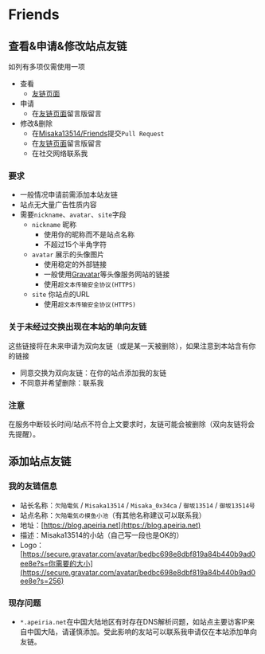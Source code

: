 # Friends

## 查看&申请&修改站点友链

如列有多项仅需使用一项

- 查看
  - [友链页面](https://blog.apeiria.net/links/)
- 申请
  - 在[友链页面](https://blog.apeiria.net/links/)留言版留言
- 修改&删除
  - 在[Misaka13514/Friends](https://github.com/Misaka13514/Friends)提交`Pull Request`
  - 在[友链页面](https://blog.apeiria.net/links/)留言版留言
  - 在社交网络联系我

### 要求

- 一般情况申请前需添加本站友链
- 站点无大量广告性质内容
- 需要`nickname`、`avatar`、`site`字段
  - `nickname`
  昵称
    - 使用你的昵称而不是站点名称
    - 不超过15个半角字符
  - `avatar`
    展示的头像图片
    - 使用稳定的外部链接
    - 一般使用[Gravatar](https://gravatar.com)等头像服务网站的链接
    - 使用`超文本传输安全协议(HTTPS)`
  - `site`
    你站点的URL
    - 使用`超文本传输安全协议(HTTPS)`

### 关于未经过交换出现在本站的单向友链

这些链接将在未来申请为双向友链（或是某一天被删除），如果注意到本站含有你的链接

- 同意交换为双向友链：在你的站点添加我的友链
- 不同意并希望删除：联系我

### 注意

在服务中断较长时间/站点不符合上文要求时，友链可能会被删除（双向友链将会先提醒）。

## 添加站点友链

### 我的友链信息

- 站长名称：`欠陥電気` / `Misaka13514` / `Misaka_0x34ca` / `御坂13514` / `御坂13514号`
- 站点名称：`欠陥電気の摸鱼小池`（有其他名称建议可以联系我）
- 地址：[https://blog.apeiria.net](https://blog.apeiria.net)
- 描述：Misaka13514的小站（自己写一段也是OK的）
- Logo：[https://secure.gravatar.com/avatar/bedbc698e8dbf819a84b440b9ad0ee8e?s=你需要的大小](https://secure.gravatar.com/avatar/bedbc698e8dbf819a84b440b9ad0ee8e?s=256)

### 现存问题

- `*.apeiria.net`在中国大陆地区有时存在DNS解析问题，如站点主要访客IP来自中国大陆，请谨慎添加。受此影响的友站可以联系我申请仅在本站添加单向友链。
